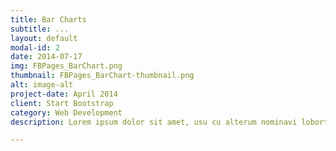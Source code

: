 ```yaml
---
title: Bar Charts
subtitle: ...
layout: default
modal-id: 2
date: 2014-07-17
img: FBPages_BarChart.png
thumbnail: FBPages_BarChart-thumbnail.png
alt: image-alt
project-date: April 2014
client: Start Bootstrap
category: Web Development
description: Lorem ipsum dolor sit amet, usu cu alterum nominavi lobortis. At duo novum diceret. Tantas apeirian vix et, usu sanctus postulant inciderint ut, populo diceret necessitatibus in vim. Cu eum dicam feugiat noluisse.

---
```

